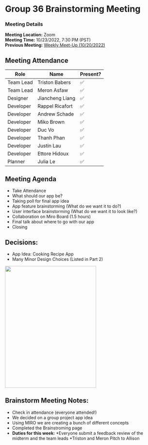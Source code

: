 # Group 36 Brainstorming Meeting
### Meeting Details
**Meeting Location:** Zoom  
**Meeting Time:** 10/23/2022, 7:30 PM (PST)  
**Previous Meeting:** [Weekly Meet-Up (10/20/2022)](https://github.com/cse110-sp21-group36/cse110-sp21-group36/blob/main/admin/meetings/102022-Week4.md)

## Meeting Attendance
| Role | Name | Present? |
| --- | --- | --- |
| Team Lead | Triston Babers |✅|
| Team Lead | Meron Asfaw |✅|
| Designer | Jiancheng Liang |✅|
| Developer | Rappel Ricafort |✅|
| Developer | Andrew Schade |✅|
| Developer | Miko Brown |✅|
| Developer | Duc Vo |✅|
| Developer | Thanh Phan |✅|
| Developer | Justin Lau |✅|
| Developer | Ettore Hidoux |✅|
| Planner | Julia Le |✅|

## Meeting Agenda
 - Take Attendance
 - What should our app be?
 - Taking poll for final app idea
 - App feature brainstorming (What do we want it to do?)
 - User interface brainstorming (What do we want it to look like?)
 - Collaboration on Miro Board (1.5 hours)
 - Final talk about where to go with our app
 - Closing

 ## Decisions:
 - App Idea: Cooking Recipe App  
 - Many Minor Design Choices (Listed in Part 2)
 <img src="https://github.com/cse110-sp21-group36/cse110-sp21-group36/blob/main/admin/meetings/Meeting%20Assets/zoom%20poll%20(brainstorming).png" width="300" height="400">
 
 ## Brainstorm Meeting Notes:
- Check in attendance (everyone attended!)
- We decided on a group project app idea
- Using MIRO we are creating a bunch of different concepts 
- Completed the Brainstroming page
- **Duties for this week:**
     *Everyone submit a feedback review of the midterm and the team leads
     *Triston and Meron Pitch to Allison

